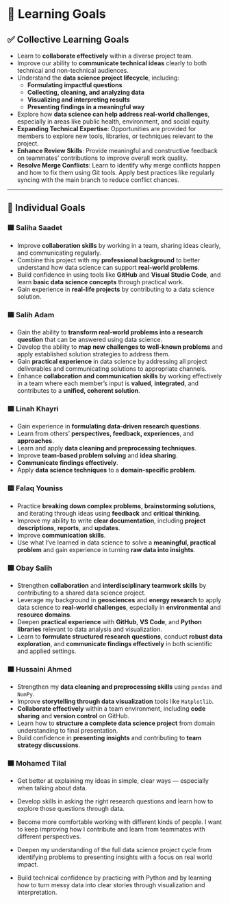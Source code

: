 # 🧠 Learning Goals

## ✅ Collective Learning Goals

- Learn to **collaborate effectively** within a diverse project team.
- Improve our ability to **communicate technical ideas** clearly to both
technical and non-technical audiences.
- Understand the **data science project lifecycle**, including:
  - **Formulating impactful questions**
  - **Collecting, cleaning, and analyzing data**
  - **Visualizing and interpreting results**
  - **Presenting findings in a meaningful way**
- Explore how **data science can help address real-world challenges**,
especially in areas like public health, environment, and social equity.
- **Expanding Technical Expertise**: Opportunities are provided for members to
explore new tools, libraries, or techniques relevant to the project.
- **Enhance Review Skills**: Provide meaningful and constructive feedback on
teammates’ contributions to improve overall work quality.
- **Resolve Merge Conflicts**: Learn to identify why merge conflicts happen and
how to fix them using Git tools. Apply best practices like regularly syncing
 with the main branch to reduce conflict chances.

---

## 👥 Individual Goals

### 🟩 **Saliha Saadet**

- Improve **collaboration skills** by working in a team, sharing ideas clearly,
  and communicating regularly.
- Combine this project with my **professional background** to better understand
  how data science can support **real-world problems**.
- Build confidence in using tools like **GitHub** and **Visual Studio Code**,
  and learn **basic data science concepts** through practical work.
- Gain experience in **real-life projects** by contributing to a data science solution.

### 🟦 **Salih Adam**

- Gain the ability to **transform real-world problems into a research question**
  that can be answered using data science.
- Develop the ability to **map new challenges to well-known problems** and apply
  established solution strategies to address them.
- Gain **practical experience** in data science by addressing all project
  deliverables and communicating solutions to appropriate channels.
- Enhance **collaboration and communication skills** by working effectively in
  a team where each member’s input is **valued**, **integrated**, and
 contributes to a **unified, coherent solution**.

### 🟥 **Linah Khayri**

- Gain experience in **formulating data-driven research questions**.
- Learn from others’ **perspectives, feedback, experiences**, and **approaches**.
- Learn and apply **data cleaning and preprocessing techniques**.
- Improve **team-based problem solving** and **idea sharing**.
- **Communicate findings effectively**.
- Apply **data science techniques** to a **domain-specific problem**.

### 🟨 **Falaq Youniss**

- Practice **breaking down complex problems**, **brainstorming solutions**, and
  iterating through ideas using **feedback** and **critical thinking**.
- Improve my ability to write **clear documentation**,
  including **project  descriptions**, **reports**, and **updates**.
- Improve **communication skills**.
- Use what I’ve learned in data science to
  solve a **meaningful, practical problem** and gain experience in
turning **raw data into insights**.

### 🟪 **Obay Salih**

- Strengthen **collaboration** and **interdisciplinary teamwork skills**
  by contributing to a shared data science project.
- Leverage my background in **geosciences** and **energy research** to apply
  data science to **real-world challenges**, especially in **environmental**
  and **resource domains**.
- Deepen **practical experience** with **GitHub**, **VS Code**,
  and **Python libraries** relevant to data analysis and visualization.
- Learn to **formulate structured research questions**,
  conduct **robust data exploration**, and **communicate findings effectively**
  in both scientific and applied settings.

### 🟧 **Hussaini Ahmed**

- Strengthen my **data cleaning and preprocessing skills** using `pandas` and `NumPy`.
- Improve **storytelling through data visualization** tools like `Matplotlib`.
- **Collaborate effectively** within a team environment, including
  **code sharing** and **version control** on GitHub.
- Learn how to **structure a complete data science project**
  from domain understanding to final presentation.
- Build confidence in **presenting insights**
  and contributing to **team strategy discussions**.

### 🟫 **Mohamed Tilal**

- Get better at explaining my ideas in simple, clear ways — especially when
talking about data.

- Develop skills in asking the right research questions
and learn how to explore those questions through data.

- Become more comfortable working with different kinds of people. I want to keep
improving how I contribute and learn from teammates with different perspectives.

- Deepen my understanding of the full data science project cycle from
identifying problems to presenting insights with a focus on real world impact.

- Build technical confidence by practicing with Python and by learning how to
turn messy data into clear stories
through visualization and interpretation.
